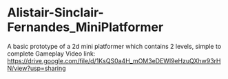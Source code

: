 # Alistair-Sinclair-Fernandes_MiniPlatformer
A basic prototype of a 2d mini platformer which contains 2 levels, simple to complete
Gameplay Video link: https://drive.google.com/file/d/1KsQS0a4H_mOM3eDEWl9eHzuQXhw93rHN/view?usp=sharing
